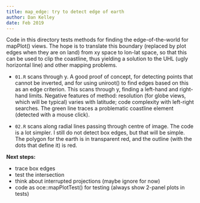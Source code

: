 ```yaml
---
title: map_edge: try to detect edge of earth
author: Dan Kelley
date: Feb 2019
---
```


Code in this directory tests methods for finding the edge-of-the-world for
mapPlot() views. The hope is to translate this boundary (replaced by plot edges
when they are on land) from xy space to lon-lat space, so that this can be used
to clip the coastline, thus yielding a solution to the UHL (ugly horizontal
line) and other mapping problems.

* `01.R` scans through y. A good proof of concept, for detecting points that
  cannot be inverted, and for using uniroot() to find edges based on this as an
edge criterion. This scans through y, finding a left-hand and right-hand
limits. Negative features of method: resolution (for globe views, which will be
typical) varies with latitude; code complexity with left-right searches. The
green line traces a problematic coastline element (detected with a mouse
click).

* `02.R` scans along radial lines passing through centre of image. The code is
  a lot simpler. I still do not detect box edges, but that will be simple. The
polygon for the earth is in transparent red, and the outline (with the dots
that define it) is red.

**Next steps:**
- trace box edges
- test the intersection
- think about interrupted projections (maybe ignore for now)
- code as oce::mapPlotTest() for testing (always show 2-panel plots in tests)



